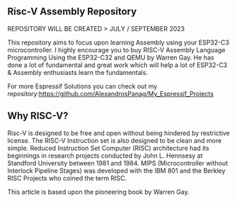 Risc-V Assembly Repository
-----

REPOSITORY WILL BE CREATED > JULY / SEPTEMBER 2023

This repository aims to focus upon learning Assembly using your ESP32-C3 microcontroller. I highly encourage you to buy RISC-V Assembly Language Programming Using the ESP32-C32 and QEMU by Warren Gay. He has done a lot of fundamental and great work which will help a lot of ESP32-C3 & Assembly enthusiasts learn the fundamentals.

For more Espressif Solutions you can check out my repository:https://github.com/AlexandrosPanag/My_Espressif_Projects

Why RISC-V?
----

Risc-V is designed to be free and open without being hindered by restrictive license. The RISC-V Instruction set is also designed to be clean and more simple. Reduced Instruction Set Computer (RISC) architecture had its beginnings in research projects conducted by John L. Hennsesy at Standford University between 1981 and 1984. MIPS (Microcontroller without Interlock Pipeline Stages) was developed with the IBM 801 and the Berkley RISC Projects who coined the term RISC.

This article is based upon the pioneering book by Warren Gay.
